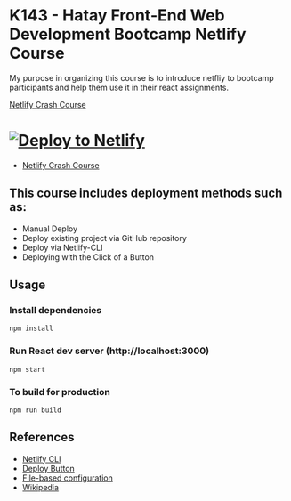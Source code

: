 # K143 - Hatay Front-End Web Development Bootcamp Netlify Course

My purpose in organizing this course is to introduce netfliy to bootcamp participants and help them use it in their react assignments.

[Netlify Crash Course](https://netlify-crash-course.netlify.app/)

# [![Deploy to Netlify](https://www.netlify.com/img/deploy/button.svg)](https://app.netlify.com/start/deploy?repository=https://github.com/kadirboylu/k143-bootcamp-netlify-course)

- [Netlify Crash Course](https://netlify-crash-course.netlify.app/)

## This course includes deployment methods such as:

- Manual Deploy
- Deploy existing project via GitHub repository
- Deploy via Netlify-CLI
- Deploying with the Click of a Button

## Usage

### Install dependencies

```
npm install
```

### Run React dev server (http://localhost:3000)

```
npm start
```

### To build for production

```
npm run build
```

## References

- [Netlify CLI](https://docs.netlify.com/cli/get-started/)
- [Deploy Button](https://www.netlify.com/blog/2021/12/26/deploying-with-the-click-of-a-button/)
- [File-based configuration](https://docs.netlify.com/configure-builds/file-based-configuration/)
- [Wikipedia](https://en.wikipedia.org/wiki/Netlify)
